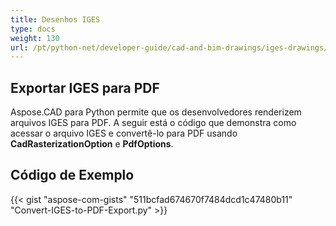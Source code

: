 ```yaml
---
title: Desenhos IGES
type: docs
weight: 130
url: /pt/python-net/developer-guide/cad-and-bim-drawings/iges-drawings/
---
```


## **Exportar IGES para PDF**

Aspose.CAD para Python permite que os desenvolvedores renderizem arquivos IGES para PDF. A seguir está o código que demonstra como acessar o arquivo IGES e convertê-lo para PDF usando **CadRasterizationOption** e **PdfOptions**.

## Código de Exemplo

{{< gist "aspose-com-gists" "511bcfad674670f7484dcd1c47480b11" "Convert-IGES-to-PDF-Export.py" >}}
